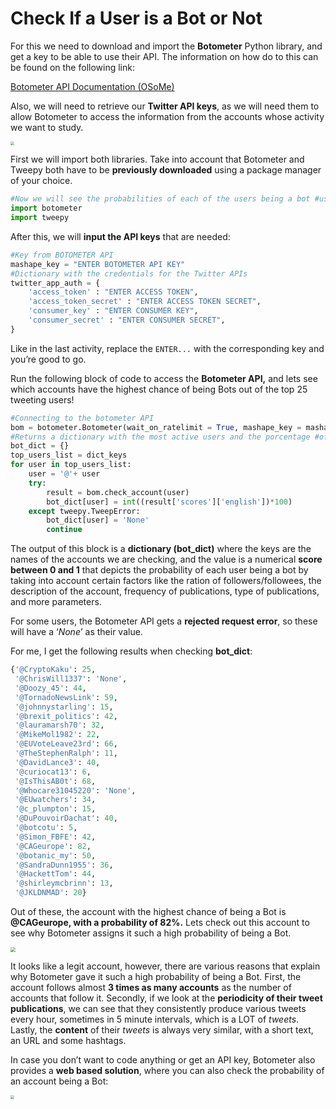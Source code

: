  <!--title={Check If a User is a Bot or Not}-->

<!--badges={Web Development:}-->

# Check If a User is a Bot or Not

For this we need to download and import the **Botometer** Python library, and get a key to be able to use their API. The information on how do to this can be found on the following link:

[Botometer API Documentation (OSoMe) ](https://rapidapi.com/OSoMe/api/botometer?utm_source=mashape&utm_medium=301)

Also, we will need to retrieve our **Twitter API keys**, as we will need them to allow Botometer to access the information from the accounts whose activity we want to study.


<img src="https://tva1.sinaimg.cn/large/006tNbRwgy1gavwpa18djj311o0qutsh.jpg" style="zoom: 40%;" />

First we will import both libraries. Take into account that Botometer and Tweepy both have to be **previously downloaded** using a package manager of your choice.

```python
#Now we will see the probabilities of each of the users being a bot #using the BOTOMETER API:
import botometer
import tweepy
```

After this, we will **input the API keys** that are needed:

```python
#Key from BOTOMETER API
mashape_key = "ENTER BOTOMETER API KEY"
#Dictionary with the credentials for the Twitter APIs
twitter_app_auth = {
    'access_token' : "ENTER ACCESS TOKEN",
    'access_token_secret' : "ENTER ACCESS TOKEN SECRET",
    'consumer_key' : "ENTER CONSUMER KEY",
    'consumer_secret' : "ENTER CONSUMER SECRET",    
}
```

Like in the last activity, replace the `ENTER...` with the corresponding key and you’re good to go.

Run the following block of code to access the **Botometer API,** and lets see which accounts have the highest chance of being Bots out of the top 25 tweeting users!

```python
#Connecting to the botometer API
bom = botometer.Botometer(wait_on_ratelimit = True, mashape_key = mashape_key, **twitter_app_auth)
#Returns a dictionary with the most active users and the porcentage #of likeliness of them bein a Bot using botometer
bot_dict = {}
top_users_list = dict_keys
for user in top_users_list:
    user = '@'+ user
    try:
        result = bom.check_account(user)
        bot_dict[user] = int((result['scores']['english'])*100)
    except tweepy.TweepError:
        bot_dict[user] = 'None'
        continue
```

The output of this block is a **dictionary (bot_dict)** where the keys are the names of the accounts we are checking, and the value is a numerical **score between 0 and 1** that depicts the probability of each user being a bot by taking into account certain factors like the ration of followers/followees, the description of the account, frequency of publications, type of publications, and more parameters.

For some users, the Botometer API gets a **rejected request error**, so these will have a ‘*None*’ as their value.

For me, I get the following results when checking **bot_dict**:

```python
{'@CryptoKaku': 25,
 '@ChrisWill1337': 'None',
 '@Doozy_45': 44,
 '@TornadoNewsLink': 59,
 '@johnnystarling': 15,
 '@brexit_politics': 42,
 '@lauramarsh70': 32,
 '@MikeMol1982': 22,
 '@EUVoteLeave23rd': 66,
 '@TheStephenRalph': 11,
 '@DavidLance3': 40,
 '@curiocat13': 6,
 '@IsThisAB0t': 68,
 '@Whocare31045220': 'None',
 '@EUwatchers': 34,
 '@c_plumpton': 15,
 '@DuPouvoirDachat': 40,
 '@botcotu': 5,
 '@Simon_FBFE': 42,
 '@CAGeurope': 82,
 '@botanic_my': 50,
 '@SandraDunn1955': 36,
 '@HackettTom': 44,
 '@shirleymcbrinn': 13,
 '@JKLDNMAD': 20}
```

Out of these, the account with the highest chance of being a Bot is **@CAGeurope, with a probability of 82%.** Lets check out this account to see why Botometer assigns it such a high probability of being a Bot.

<img src="https://tva1.sinaimg.cn/large/006tNbRwgy1gavww6sbt8j31320i47kq.jpg" style="zoom: 50%;" />

It looks like a legit account, however, there are various reasons that explain why Botometer gave it such a high probability of being a Bot. First, the account follows almost **3 times as many accounts** as the number of accounts that follow it. Secondly, if we look at the **periodicity of their tweet publications**, we can see that they consistently produce various tweets every hour, sometimes in 5 minute intervals, which is a LOT of *tweets*. Lastly, the **content** of their *tweets* is always very similar, with a short text, an URL and some hashtags.

In case you don’t want to code anything or get an API key, Botometer also provides a **web based solution**, where you can also check the probability of an account being a Bot:



<img src="https://tva1.sinaimg.cn/large/006tNbRwgy1gavx1kuqmmj31e00u00zz.jpg" style="zoom: 40%;" />

